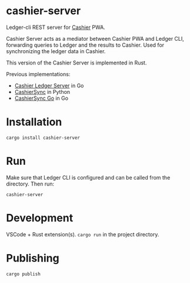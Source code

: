 # cashier-server
Ledger-cli REST server for [Cashier](https://github.com/alensiljak/cashier) PWA.

Cashier Server acts as a mediator between Cashier PWA and Ledger CLI, forwarding queries to Ledger and the results to Cashier. Used for synchronizing the ledger data in Cashier.

This version of the Cashier Server is implemented in Rust.

Previous implementations:

- [Cashier Ledger Server](https://github.com/alensiljak/cashier-ledger-server-go) in Go
- [CashierSync](https://gitlab.com/alensiljak/cashiersync) in Python
- [CashierSync Go](https://gitlab.com/alensiljak/cashiersync-go) in Go

# Installation

`cargo install cashier-server`

# Run
Make sure that Ledger CLI is configured and can be called from the directory.
Then run:

`cashier-server`

# Development

VSCode + Rust extension(s).
`cargo run` in the project directory.

# Publishing

`cargo publish`
